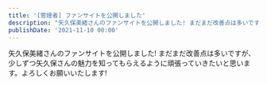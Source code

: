```yaml
---
title: '[管理者] ファンサイトを公開しました'
description: "矢久保美緒さんのファンサイトを公開しました! まだまだ改善点は多いですが、少しずつ矢久保さんの魅力を知ってもらえるように頑張っていきたいと思います。よろしくお願いいたします!"
publishDate: '2021-11-10 00:00'
---
```


矢久保美緒さんのファンサイトを公開しました! まだまだ改善点は多いですが、少しずつ矢久保さんの魅力を知ってもらえるように頑張っていきたいと思います。よろしくお願いいたします!